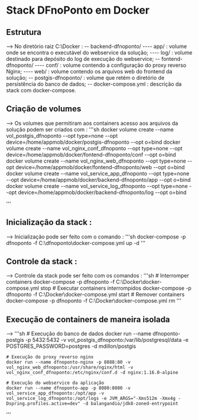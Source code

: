 # Stack DFnoPonto em Docker

## Estrutura
--> No diretório raiz C:\Docker :
-- backend-dfnoponto/
---- app/ : volume onde se encontra o executável do webservice da solução;
---- log/ : volume destinado para depósito do log de execução do webservice;
-- fontend-dfnoponto/
---- conf/ : volume contendo a configuração do proxy reverso Nginx;
---- web/ : volume contendo os arquivos web do frontend da solução;
-- postgis-dfnoponto/ : volume que retém o diretório de persistência do banco de dados;
-- docker-compose.yml : descrição da stack com docker-compose.

## Criação de volumes
--> Os volumes que permitiram aos containers acesso aos arquivos da solução podem ser criados com :
'''sh
	docker volume create --name vol_postgis_dfnoponto --opt type=none --opt device=/home/appmob/docker/postgis-dfnoponto --opt o=bind
	docker volume create --name vol_nginx_conf_dfnoponto --opt type=none --opt device=/home/appmob/docker/fontend-dfnoponto/conf --opt o=bind
	docker volume create --name vol_nginx_web_dfnoponto --opt type=none --opt device=/home/appmob/docker/fontend-dfnoponto/web --opt o=bind
	docker volume create --name vol_service_app_dfnoponto --opt type=none --opt device=/home/appmob/docker/backend-dfnoponto/app --opt o=bind
	docker volume create --name vol_service_log_dfnoponto --opt type=none --opt device=/home/appmob/docker/backend-dfnoponto/log --opt o=bind

'''

## Inicialização da stack :
--> Inicialização pode ser feito com o comando :
'''sh
	docker-compose -p dfnoponto -f C:\dfnoponto\docker-compose.yml up -d
'''

## Controle da stack :
--> Controle da stack pode ser feito com os comandos :
'''sh
	# Interromper containers
	docker-compose -p dfnoponto -f C:\Docker\docker-compose.yml stop
	# Executar containers interrompidos
	docker-compose -p dfnoponto -f C:\Docker\docker-compose.yml start
	# Remover containers
	docker-compose -p dfnoponto -f C:\Docker\docker-compose.yml rm
'''

## Execução de containers de maneira isolada 
--> 
'''sh
	# Execução do banco de dados
	docker run --name dfnoponto-postgis -p 5432:5432 -v vol_postgis_dfnoponto:/var/lib/postgresql/data -e POSTGRES_PASSWORD=postgres -d mdillon/postgis

	# Execução do proxy reverso nginx
	docker run --name dfnoponto-nginx -p 8888:80 -v vol_nginx_web_dfnoponto:/usr/share/nginx/html -v vol_nginx_conf_dfnoponto:/etc/nginx/conf.d -d nginx:1.16.0-alpine

	# Execução do webservice da aplicação
	docker run --name dfnoponto-app -p 8080:8080 -v vol_service_app_dfnoponto:/opt/app -v vol_service_log_dfnoponto:/opt/logs -e JVM_ARGS="-Xms512m -Xmx4g -Dspring.profiles.active=dev" -d balangandio/jdk8-zoned-entrypoint
'''
